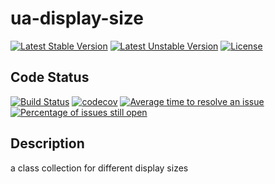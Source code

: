 # ua-display-size

[![Latest Stable Version](https://poser.pugx.org/mimmi20/ua-display-size/v/stable?format=flat-square)](https://packagist.org/packages/mimmi20/ua-display-size)
[![Latest Unstable Version](https://poser.pugx.org/mimmi20/ua-display-size/v/unstable?format=flat-square)](https://packagist.org/packages/mimmi20/ua-display-size)
[![License](https://poser.pugx.org/mimmi20/ua-display-size/license?format=flat-square)](https://packagist.org/packages/mimmi20/ua-display-size)

## Code Status

[![Build Status](https://travis-ci.org/mimmi20/ua-display-size.svg?branch=master)](https://travis-ci.org/mimmi20/ua-display-size)
[![codecov](https://codecov.io/gh/mimmi20/ua-display-size/branch/master/graph/badge.svg)](https://codecov.io/gh/mimmi20/ua-display-size)
[![Average time to resolve an issue](http://isitmaintained.com/badge/resolution/mimmi20/ua-display-size.svg)](http://isitmaintained.com/project/mimmi20/ua-display-size "Average time to resolve an issue")
[![Percentage of issues still open](http://isitmaintained.com/badge/open/mimmi20/ua-display-size.svg)](http://isitmaintained.com/project/mimmi20/ua-display-size "Percentage of issues still open")

## Description

a class collection for different display sizes
